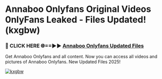 # Annaboo Onlyfans Original Videos 0nlyFans Leaked - Files Updated! (kxgbw)

<h3>🔴 CLICK HERE 🌐==►► <a href="https://tinyurl.com/ehrbuxhb" rel="nofollow">Annaboo Onlyfans Updated Files</a></h3>

Get Annaboo Onlyfans and all content. Now you can access all videos and pictures of Annaboo Onlyfans. New Updated Files 2025!

[![kxgbw](https://i.imgur.com/lVYEuWS.gif)](https://tinyurl.com/ehrbuxhb)
